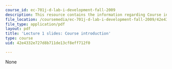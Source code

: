 ```yaml
---
course_id: ec-701j-d-lab-i-development-fall-2009
description: This resource contains the information regarding Course introduction.
file_location: /coursemedia/ec-701j-d-lab-i-development-fall-2009/42e4332e727d8b711de13cf8eff712f0_MITEC_701JF09_lec01.pdf
file_type: application/pdf
layout: pdf
title: 'Lecture 1 slides: Course introduction'
type: course
uid: 42e4332e727d8b711de13cf8eff712f0

---
```

None